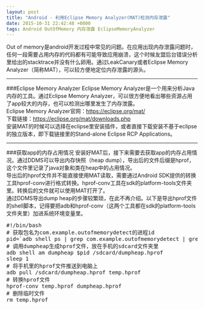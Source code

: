 ```yaml
---
layout: post
title: "Android - 利用Eclipse Memory Analyzer(MAT)检测内存泄露"
date: 2015-10-31 22:42:48 +0800
tags: Android OutOfMemory 内存泄露 EclipseMemoryAnalyzer
---
```


Out of memory是android开发过程中常见的问题。在应用出现内存泄露问题时，任何一段需要占用内存的代码都有可能导致应用崩溃，这个时候友盟后台错误分析里给出的stacktrace并没有什么卵用。通过LeakCanary或者Eclipse Memory Analyzer（简称MAT），可以较方便地定位内存泄露的源头。  
***
###Eclipse Memory Analyzer
Eclipse Memory Analyzer是一个用来分析Java内存的工具。通过Eclipse Memory Analyzer，可以很方便地看出哪些资源占用了app较大的内存，也可以检测出哪里发生了内存泄露。  
Eclipse Memory Analyzer官网：<https://eclipse.org/mat/>  
下载链接：<https://eclipse.org/mat/downloads.php>  
安装MAT的时候可以选择在eclipse里安装插件，或者直接下载安装不基于eclipse的独立版本，即下载链接里的Stand-alone Eclipse RCP Applications。  
***
###获取app的内存占用情况
安装好MAT后，接下来需要去获取app的内存占用情况。通过DDMS可以导出内存快照（heap dump），导出后的文件后缀是hprof，这个文件里记录了java对象和类在heap中的占用情况。  
导出后的hprof文件并不能直接使用MAT读取，需要通过Android SDK提供的转换工具hprof-conv进行格式转换。hprof-conv工具在sdk的platform-tools文件夹里。转换后的文件就可以使用MAT打开了。  
通过DDMS导出dump heap的步骤较繁琐，在此不再介绍。以下是导出hprof文件的shell脚本，记得要把adb和hprof-conv（这两个工具都在sdk的platform-tools文件夹里）加进系统环境变量里。  
<pre class="mcode">
#!/bin/bash
# 获取包名为com.example.outofmemorydetect的进程id
pid=`adb shell ps | grep com.example.outofmemorydetect | grep -v leakcanary | awk '{ print $2 }'`
# 调用dumpheap生成hprof文件，放在手机的sdcard文件夹里
adb shell am dumpheap $pid /sdcard/dumpheap.hprof
sleep 1
# 将手机里的hprof文件推送到电脑上
adb pull /sdcard/dumpheap.hprof temp.hprof
# 转换hprof文件
hprof-conv temp.hprof dumpheap.hprof
# 删除临时文件
rm temp.hprof
</pre>

